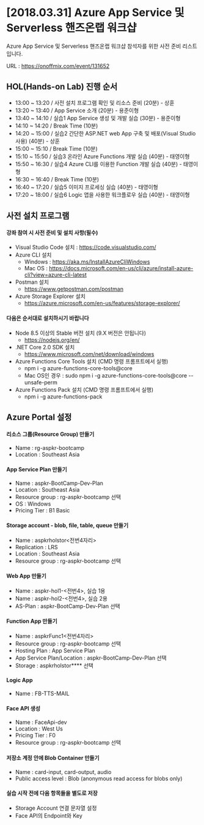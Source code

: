 # [2018.03.31] Azure App Service 및 Serverless 핸즈온랩 워크샵

Azure App Service 및 Serverless 핸즈온랩 워크샵 참석자를 위한 사전 준비 리스트입니다.

URL : https://onoffmix.com/event/131652

## HOL(Hands-on Lab) 진행 순서
- 13:00 ~ 13:20 / 사전 설치 프로그램 확인 및 리소스 준비 (20분) - 상훈
- 13:20 ~ 13:40 / App Service 소개 (20분) - 용준이형
- 13:40 ~ 14:10 / 실습1 App Service 생성 및 개발 실습 (30분) - 용준이형
- 14:10 ~ 14:20 / Break Time (10분)
- 14:20 ~ 15:00 / 실습2 간단한 ASP.NET web App 구축 및 배포(Visual Studio 사용) (40분) - 상훈
- 15:00 ~ 15:10 / Break Time (10분)
- 15:10 ~ 15:50 / 실습3 온라인 Azure Functions 개발 실습 (40분) - 태영이형
- 15:50 ~ 16:30 / 실습4 Azure CLI를 이용한 Function 개발 실습 (40분) - 태영이형
- 16:30 ~ 16:40 / Break Time (10분)
- 16:40 ~ 17:20 / 실습5 이미지 프로세싱 실습 (40분) - 태영이형
- 17:20 ~ 18:00 / 실습6 Logic 앱을 사용한 워크플로우 실습 (40분) - 태영이형

## 사전 설치 프로그램 

#### 강좌 참여 시 사전 준비 및 설치 사항(필수)
- Visual Studio Code 설치 : https://code.visualstudio.com/ 
- Azure CLI 설치
    - Windows : https://aka.ms/InstallAzureCliWindows 
    - Mac OS : https://docs.microsoft.com/en-us/cli/azure/install-azure-cli?view=azure-cli-latest 
- Postman 설치 
    - https://www.getpostman.com/postman 
- Azure Storage Explorer 설치 
    - https://azure.microsoft.com/en-us/features/storage-explorer/ 

#### 다음은 순서대로 설치하시기 바랍니다 
- Node 8.5 이상의 Stable 버전 설치 (9.X 버전은 안됩니다) 
    - https://nodejs.org/en/ 
- .NET Core 2.0 SDK 설치
    - https://www.microsoft.com/net/download/windows    
- Azure Functions Core Tools 설치 (CMD 명령 프롬프트에서 실행) 
    - npm i -g azure-functions-core-tools@core     
    - Mac OS인 경우 : sudo npm i -g azure-functions-core-tools@core --unsafe-perm 
- Azure Functions Pack 설치 (CMD 명령 프롬프트에서 실행) 
    - npm i -g azure-functions-pack 

## Azure Portal 설정

#### 리소스 그룹(Resource Group) 만들기
- Name : rg-aspkr-bootcamp
- Location : Southeast Asia

#### App Service Plan 만들기
- Name : aspkr-BootCamp-Dev-Plan  
- Location : Southeast Asia 
- Resource group : rg-aspkr-bootcamp 선택
- OS : Windows
- Pricing Tier : B1 Basic

#### Storage account - blob, file, table, queue 만들기
- Name : aspkrholstor<전번4자리>
- Replication : LRS  
- Location : Southeast Asia
- Resource group : rg-aspkr-bootcamp 선택

#### Web App 만들기
- Name : aspkr-hol1-<전번4>, 실습 1용
- Name : aspkr-hol2-<전번4>, 실습 2용
- AS-Plan : aspkr-BootCamp-Dev-Plan 선택  

#### Function App 만들기
- Name : aspkrFunc1<전번4자리>
- Resource group : rg-aspkr-bootcamp 선택
- Hosting Plan : App Service Plan
- App Service Plan/Location : aspkr-BootCamp-Dev-Plan 선택
- Storage : aspkrholstor**** 선택 

#### Logic App  
- Name : FB-TTS-MAIL 

#### Face API 생성  
- Name : FaceApi-dev
- Location : West Us
- Pricing Tier : F0
- Resource group : rg-aspkr-bootcamp 선택

#### 저장소 계정 안에 Blob Container 만들기 
- Name : card-input, card-output, audio
- Public access level : Blob (anonymous read access for blobs only)

#### 실습 시작 전에 다음 항목들을 별도로 저장
- Storage Account 연결 문자열 설정
- Face API의 Endpoint와 Key


